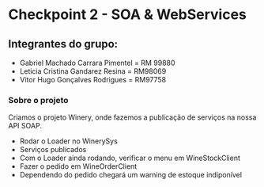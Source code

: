 # Checkpoint 2 - SOA & WebServices

## Integrantes do grupo:
- Gabriel Machado Carrara Pimentel = RM 99880
- Leticia Cristina Gandarez Resina = RM98069
- Vitor Hugo Gonçalves Rodrigues = RM97758

### Sobre o projeto
Criamos o projeto Winery, onde fazemos a publicação de serviços na nossa API SOAP. 

- Rodar o Loader no WinerySys
- Serviços publicados
- Com o Loader ainda rodando, verificar o menu em WineStockClient
- Fazer o pedido em WineOrderClient
- Dependendo do pedido chegará um warning de estoque indiponível

